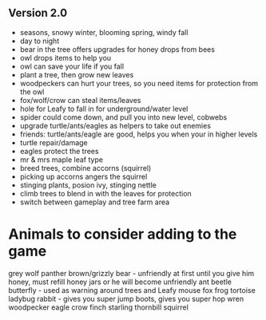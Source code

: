 ## Version 2.0
- seasons, snowy winter, blooming spring, windy fall
- day to night
- bear in the tree offers upgrades for honey drops from bees
- owl drops items to help you
- owl can save your life if you fall
- plant a tree, then grow new leaves
- woodpeckers can hurt your trees, so you need items for protection from the owl
- fox/wolf/crow can steal items/leaves
- hole for Leafy to fall in for underground/water level
- spider could come down, and pull you into new level, cobwebs
- upgrade turtle/ants/eagles as helpers to take out enemies
- friends: turtle/ants/eagle are good, helps you when your in higher levels
- turtle repair/damage
- eagles protect the trees
- mr & mrs maple leaf type
- breed trees, combine accorns (squirrel)
- picking up accorns angers the squirrel
- stinging plants, posion ivy, stinging nettle
- climb trees to blend in with the leaves for protection
- switch between gameplay and tree farm area

# Animals to consider adding to the game
grey wolf
panther
brown/grizzly bear - unfriendly at first until you give him honey, must refill honey jars or he will become unfriendly
ant
beetle
butterfly - used as warning around trees and Leafy
mouse
fox
frog
tortoise
ladybug
rabbit - gives you super jump boots, gives you super hop
wren
woodpecker
eagle
crow
finch
starling
thornbill
squirrel

